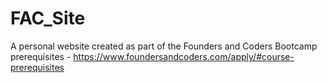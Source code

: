 # FAC_Site
A personal website created as part of the Founders and Coders Bootcamp prerequisites - https://www.foundersandcoders.com/apply/#course-prerequisites
